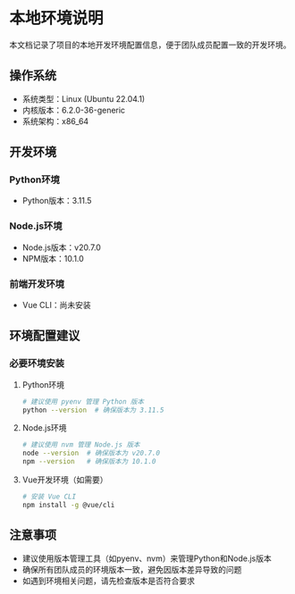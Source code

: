 # 本地环境说明

本文档记录了项目的本地开发环境配置信息，便于团队成员配置一致的开发环境。

## 操作系统
- 系统类型：Linux (Ubuntu 22.04.1)
- 内核版本：6.2.0-36-generic
- 系统架构：x86_64

## 开发环境

### Python环境
- Python版本：3.11.5

### Node.js环境
- Node.js版本：v20.7.0
- NPM版本：10.1.0

### 前端开发环境
- Vue CLI：尚未安装

## 环境配置建议

### 必要环境安装
1. Python环境
   ```bash
   # 建议使用 pyenv 管理 Python 版本
   python --version  # 确保版本为 3.11.5
   ```

2. Node.js环境
   ```bash
   # 建议使用 nvm 管理 Node.js 版本
   node --version  # 确保版本为 v20.7.0
   npm --version   # 确保版本为 10.1.0
   ```

3. Vue开发环境（如需要）
   ```bash
   # 安装 Vue CLI
   npm install -g @vue/cli
   ```

## 注意事项
- 建议使用版本管理工具（如pyenv、nvm）来管理Python和Node.js版本
- 确保所有团队成员的环境版本一致，避免因版本差异导致的问题
- 如遇到环境相关问题，请先检查版本是否符合要求